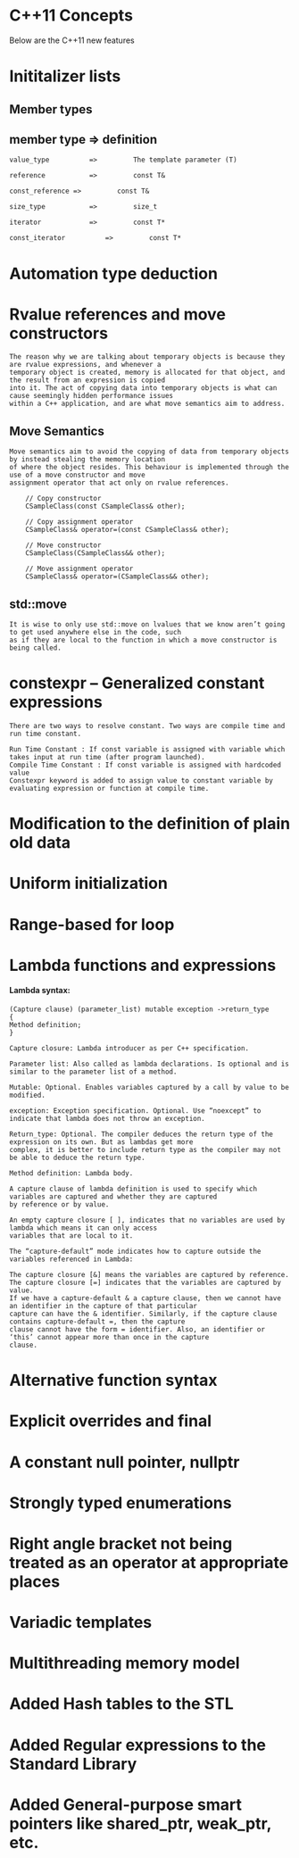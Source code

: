 # C++11 Concepts

Below are the C++11 new features

# Inititalizer lists

## Member types

## 	member type	     =>          definition

	value_type	     	=>         The template parameter (T)

	reference	     	=>         const T&

	const_reference	=>         const T&

	size_type	     	=>         size_t

	iterator	     	=>         const T*

	const_iterator	     	=>         const T*


# Automation type deduction
# Rvalue references and move constructors

	The reason why we are talking about temporary objects is because they are rvalue expressions, and whenever a 
	temporary object is created, memory is allocated for that object, and the result from an expression is copied
	into it. The act of copying data into temporary objects is what can cause seemingly hidden performance issues
	within a C++ application, and are what move semantics aim to address.

## Move Semantics

	Move semantics aim to avoid the copying of data from temporary objects by instead stealing the memory location
	of where the object resides. This behaviour is implemented through the use of a move constructor and move 
	assignment operator that act only on rvalue references.
	
        // Copy constructor
        CSampleClass(const CSampleClass& other);

        // Copy assignment operator
        CSampleClass& operator=(const CSampleClass& other);

        // Move constructor
        CSampleClass(CSampleClass&& other);

        // Move assignment operator
        CSampleClass& operator=(CSampleClass&& other);

## std::move

	It is wise to only use std::move on lvalues that we know aren’t going to get used anywhere else in the code, such 
	as if they are local to the function in which a move constructor is being called.

# constexpr – Generalized constant expressions

	There are two ways to resolve constant. Two ways are compile time and run time constant. 

	Run Time Constant : If const variable is assigned with variable which takes input at run time (after program launched).
	Compile Time Constant : If const variable is assigned with hardcoded value
	Constexpr keyword is added to assign value to constant variable by evaluating expression or function at compile time.

# Modification to the definition of plain old data
# Uniform initialization
# Range-based for loop
# Lambda functions and expressions
#### Lambda syntax:
	(Capture clause) (parameter_list) mutable exception ->return_type
	{
	Method definition;
	}
 
	Capture closure: Lambda introducer as per C++ specification.

	Parameter list: Also called as lambda declarations. Is optional and is similar to the parameter list of a method.

	Mutable: Optional. Enables variables captured by a call by value to be modified.

	exception: Exception specification. Optional. Use “noexcept” to indicate that lambda does not throw an exception.

	Return_type: Optional. The compiler deduces the return type of the expression on its own. But as lambdas get more
	complex, it is better to include return type as the compiler may not be able to deduce the return type.

	Method definition: Lambda body.

	A capture clause of lambda definition is used to specify which variables are captured and whether they are captured
	by reference or by value.

	An empty capture closure [ ], indicates that no variables are used by lambda which means it can only access 
	variables that are local to it.

	The “capture-default” mode indicates how to capture outside the variables referenced in Lambda:

	The capture closure [&] means the variables are captured by reference.
	The capture closure [=] indicates that the variables are captured by value.
	If we have a capture-default & a capture clause, then we cannot have an identifier in the capture of that particular
	capture can have the & identifier. Similarly, if the capture clause contains capture-default =, then the capture
	clause cannot have the form = identifier. Also, an identifier or ‘this’ cannot appear more than once in the capture
	clause.

	 
# Alternative function syntax
# Explicit overrides and final
# A constant null pointer, nullptr
# Strongly typed enumerations
# Right angle bracket not being treated as an operator at appropriate places
# Variadic templates
# Multithreading memory model
# Added Hash tables to the STL
# Added Regular expressions to the Standard Library
# Added General-purpose smart pointers like shared_ptr, weak_ptr, etc.
